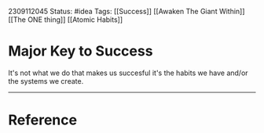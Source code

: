 
2309112045
	Status: #idea 
		Tags: [[Success]] [[Awaken The Giant Within]] [[The ONE thing]] [[Atomic Habits]]

# Major Key to Success

It's not what we do that makes us succesful it's the habits we have and/or the systems we create.


---
# Reference